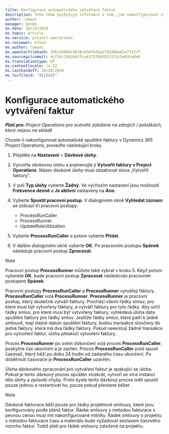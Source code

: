 ```yaml
---
title: Konfigurace automatického vytváření faktur
description: Toto téma poskytuje informace o tom, jak nakonfigurovat systém pro automatické generování faktur.
author: rumant
manager: Annbe
ms.date: 10/13/2020
ms.topic: article
ms.service: project-operations
ms.reviewer: kfend
ms.author: rumant
ms.openlocfilehash: 295c3b099c9670c930fb2ba2fd208be63a77217f
ms.sourcegitcommit: 4cf1dc1561b92fca4175f0b3813133c5e63ce8e6
ms.translationtype: HT
ms.contentlocale: cs-CZ
ms.lasthandoff: 10/28/2020
ms.locfileid: "4122425"
---
```

# <a name="configure-automatic-invoice-creation"></a>Konfigurace automatického vytváření faktur

_**Platí pro:** Project Operations pro scénáře založené na zdrojích / položkách, které nejsou na skladě_


Chcete-li nakonfigurovat automatické spuštění faktury v Dynamics 365 Project Operations, proveďte následující kroky.

1. Přejděte na **Nastavení** > **Dávkové úlohy**.
2. Vytvořte dávkovou úlohu a pojmenujte ji **Vytvořit faktury v Project Operations**. Název dávkové úlohy musí obsahovat slova „Vytvořit faktury”.
3. V poli **Typ úlohy** vyberte **Žádný**. Ve výchozím nastavení jsou možnosti **Frekvence denně** a **Je aktivní** nastaveny na **Ano**.
4. Vyberte **Spustit pracovní postup**. V dialogovém okně **Vyhledat záznam** se zobrazí tři pracovní postupy:

    - ProcessRunCaller
    - ProcessRunner
    - UpdateRoleUtilization

5. Vyberte **ProcessRunCaller** a potom vyberte **Přidat**.
6. V dalším dialogovém okně vyberte **OK**. Po pracovním postupu **Spánek** následuje pracovní postup **Zpracovat**.

  > [!NOTE]
  > Pracovní postup **ProcessRunner** můžete také vybrat v kroku 5. Když potom vyberete **OK**, bude pracovní postup **Zpracovat** následován pracovním postupem **Spánek**.

Pracovní postupy **ProcessRunCaller** a **ProcessRunner** vytvářejí faktury. **ProcessRunCaller** volá **ProcessRunner**. **ProcessRunner** je pracovní postup, který skutečně vytváří faktury. Prochází všemi řádky smluv, pro které musí být vytvořeny faktury, a vytváří faktury pro tyto řádky. Aby určil řádky smluv, pro které musí být vytvořeny faktury, vyhledává úloha data spuštění faktury pro řádky smluv. Jestliže řádky smluv, které patří k jedné smlouvě, mají stejné datum spuštění faktury, budou transakce sloučeny do jedné faktury, která má dva řádky faktury. Pokud neexistují žádné transakce pro vytvoření faktur, úloha přeskočí vytvoření faktury.

Proces **ProcessRunner** po svém dokončení volá proces **ProcessRunCaller**, poskytne čas ukončení a je zavřen. Proces **ProcessRunCaller** poté spustí časovač, který běží po dobu 24 hodin od zadaného času ukončení. Po doběhnutí časovače je **ProcessRunCaller** uzavřen.

Úloha dávkového zpracování pro vytváření faktur je opakující se úloha. Pokud je tento dávkový proces spuštěn vícekrát, vytvoří se více instancí této úlohy a způsobí chyby. Proto byste tento dávkový proces měli spustit pouze jednou a restartovat ho, pouze pokud přestane běžet.

> [!NOTE]
> Dávková fakturace běží pouze pro řádky projektové smlouvy, které jsou konfigurovány podle plánů faktur. Řáeke smlouvy s metodou fakturace s pevnou cenou musí mít nakonfigurované milníky. Řádek smlouvy o projektu s metodou fakturace času a materiálu bude vyžadovat sestavení časového rozvrhu faktur. Totéž platí pro řádek smlouvy založené na projektu.     
